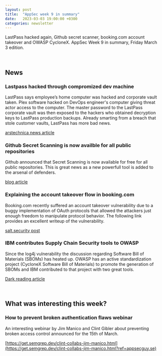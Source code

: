 ```yaml
---
layout: post
title:  "AppSec week 9 in summary"
date:   2023-03-03 19:00:00 +0300
categories: newsletter
---
```


LastPass hacked again, Github secret scanner, booking.com account takeover and OWASP CycloneX. AppSec Week 9 in summary, Friday March 3 edition.

<br>

## News

### Lastpass hacked through compromized dev machine

LastPass says employee’s home computer was hacked and corporate vault taken. Plex software hacked on DevOps engineer's computer giving threat actor access to the computer. The master password to the LastPass corporate vault was then exposed to the hackers who obtained decryption keys to LastPass production backups. Already smarting from a breach that stole customer vaults, LastPass has more bad news.

[arstechnica news article](https://arstechnica.com/information-technology/2023/02/lastpass-hackers-infected-employees-home-computer-and-stole-corporate-vault/?ref=appsecguy.se)


### Github Secret Scanning is now availble for all public repositories

Github announced that Secret Scanning is now available for free for all public repositories. This is great news as a new powerfull tool is added to the arsenal of defenders.

[blog article](https://github.blog/2023-02-28-secret-scanning-alerts-are-now-available-and-free-for-all-public-repositories/?ref=appsecguy.se)


### Explaining the account takeover flow in booking.com

Booking.com recently suffered an account takeover vulnerability due to a buggy implementation of OAuth protocols that allowed the attackers just enough freedom to manipulate protocol behavior. The following link provides an excellent writeup of the vulnerability.

[salt.security post](https://salt.security/blog/traveling-with-oauth-account-takeover-on-booking-com?ref=appsecguy.se)


### IBM contributes Supply Chain Security tools to OWASP

Since the log4j vulnerability the discussion regarding Software Bill of Materials (SBOMs) has heated up. OWASP has an active standardization project (CycloneX Software Bill of Materials) to promote the generation of SBOMs and IBM contributed to that project with two great tools.

[Dark reading article](https://www.darkreading.com/dr-tech/ibm-contributes-supply-chain-security-tools-to-owasp?ref=appsecguy.se)

<br>

## What was interesting this week?


### How to prevent broken authentication flaws webinar

An interesting webinar by Jim Manico and Clint Gibler about preventing broken access control announced for the 15th of March.

[https://get.semgrep.dev/clint-collabs-jim-manico.html](https://get.semgrep.dev/clint-collabs-jim-manico.html?ref=appsecguy.se)